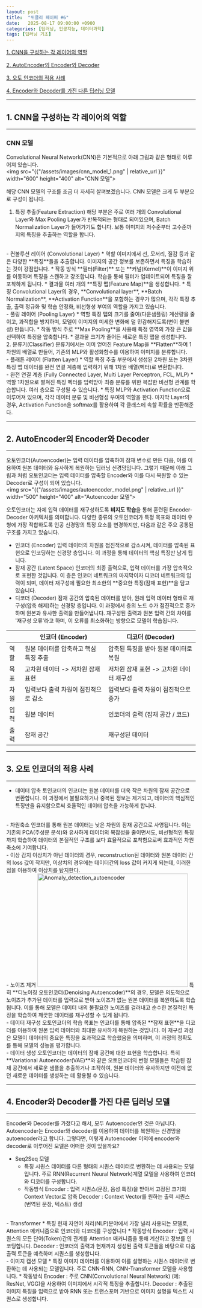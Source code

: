```yaml
---
layout: post
title:  "위클리 페이퍼 #6"
date:   2025-08-17 09:00:00 +0900
categories: [딥러닝, 인공지능, 데이터과학]
tags: [딥러닝 기초]
---
```


[1. CNN을 구성하는 각 레이어의 역할](#1-cnn을-구성하는-각-레이어의-역할)

[2. AutoEncoder의 Encoder와 Decoder](#2-autoencoder의-encoder와-decoder)

[3. 오토 인코더의 적용 사례](#3-오토-인코더의-적용-사례)

[4. Encoder와 Decoder를 가진 다른 딥러닝 모델](#4-encoder와-decoder를-가진-다른-딥러닝-모델)


---
## 1. CNN을 구성하는 각 레이어의 역할
---

### CNN 모델
Convolutional Neural Network(CNN)은 기본적으로 아래 그림과 같은 형태로 이루어져 있습니다.
<br>
<img src="{{"/assets/images/cnn_model_1.png" | relative_url }}" width="600" height="400" alt="CNN 모델">

해당 CNN 모델의 구조를 조금 더 자세히 살펴보겠습니다. CNN 모델은 크게 두 부분으로 구성이 됩니다.
1. 특징 추출(Feature Extraction)
해당 부분은 주로 여러 개의 Convolutional Layer와 Max Pooling Layer가 반복적되는 형태로 되어있으며, Batch Normalization Layer가 들어가기도 합니다.
보통 이미지의 저수준부터 고수준까지의 특징을 추출하는 역할을 합니다.
<br>
- 컨볼루션 레이어 (Convolutional Layer)
  * 역할 
  이미지에서 선, 모서리, 질감 등과 같은 다양한 **특징**들을 추출합니다. 이미지의 공간 정보를 보존하면서 특징을 학습하는 것이 강점입니다.
  * 작동 방식
  **필터(Filter)** 또는 **커널(Kernel)**이 이미지 위를 이동하며 특징을 스캔하고 강조합니다. 학습을 통해 필터가 업데이트되어 특징을 잘 포착하게 됩니다.
  * 결과물
  여러 개의 **특징 맵(Feature Map)**을 생성합니다.
  * 특징
  Convolutional Layer의 경우, **Convolutional layer**, **Batch Normalization**, **Activation Function**을 포함하는 경우가 많으며, 각각 특징 추출, 출력 정규화 및 학습 안정화, 비선형성 부여의 역할을 가지고 있습니다.
<br>
- 풀링 레이어 (Pooling Layer)
  * 역할
  특징 맵의 크기를 줄여(다운샘플링) 계산량을 줄이고, 과적합을 방지하며, 모델이 이미지의 미세한 변화에 덜 민감해지도록(변이 불변성) 만듭니다.
  * 작동 방식 
  주로 **Max Pooling**을 사용해 특정 영역의 가장 큰 값을 선택하여 특징을 압축합니다.
  * 결과물
  크기가 줄어든 새로운 특징 맵을 생성합니다.
  <br>
2. 분류기(Classifier)
분류기에서는 이미 얻어진 Feature Map을 **Flatten**하여 1차원의 배열로 만들어, 기존의 MLP와 활성화함수를 이용하여 이미지를 분류합니다.
<br>
- 플래튼 레이어 (Flatten Layer)
  * 역할
  특징 추출 부분에서 생성된 2차원 또는 3차원 특징 맵 데이터를 완전 연결 계층에 입력하기 위해 1차원 배열(벡터)로 변환합니다.
<br>
- 완전 연결 계층 (Fully Connected Layer, Multi Layer Perceptron, FCL, MLP)
  * 역할
   1차원으로 펼쳐진 특징 벡터를 입력받아 최종 분류를 위한 복잡한 비선형 관계를 학습합니다. 여러 층으로 구성될 수 있습니다.
  * 특징
  MLP와 Activation Function으로 이루어져 있으며, 각각 데이터 분류 및 비선형성 부여의 역할을 한다. 마지막 Layer의 경우, Activation Function을 softmax를 활용하여 각 클래스에 속할 확률을 반환해준다. 
    


---
## 2. AutoEncoder의 Encoder와 Decoder
---
오토인코더(Autoencoder)는 입력 데이터를 압축하여 잠재 변수로 만든 다음, 이를 이용하여 원본 데이터와 유사하게 복원하는 딥러닝 신경망입니다.
그렇기 때문에 아래 그림과 처럼 오토인코더는 입력 데이터를 압축할 Encoder와 이를 다시 복원할 수 있는 Decoder로 구성이 되어 있습니다.
<br>
<img src="{{"/assets/images/autoencoder_model.png" | relative_url }}" width="500" height="400" alt="Autoencoder 모델">

오토인코더는 자체 입력 데이터를 재구성하도록 **비지도 학습**을 통해 훈련된 Encoder-Decoder 아키텍처를 의미합니다. 다양한 종류의 오토인코더가 특정 목표와 데이터 유형에 가장 적합하도록 인공 신경망의 특정 요소를 변경하지만, 다음과 같은 주요 공통된 구조를 가지고 있습니다.

- 인코더 (Encoder)
입력 데이터의 차원을 점진적으로 감소시켜, 데이터를 압축된 표현으로 인코딩하는 신경망 층입니다. 이 과정을 통해 데이터의 핵심 특징만 남게 됩니다.
- 잠재 공간 (Latent Space)
인코더의 최종 출력으로, 입력 데이터를 가장 압축적으로 표현한 것입니다. 이 층은 인코더 네트워크의 마지막이자 디코더 네트워크의 입력이 되며, 데이터 재구성에 필요한 최소한의 **중요한 특징(잠재 표현)**을 담고 있습니다.
- 디코더 (Decoder)
잠재 공간의 압축된 데이터를 받아, 원래 입력 데이터 형태로 재구성(압축 해제)하는 신경망 층입니다. 이 과정에서 층의 노드 수가 점진적으로 증가하며 원본과 유사한 출력을 만들어냅니다. 재구성된 출력과 원본 입력 간의 차이를 '재구성 오류'라고 하며, 이 오류를 최소화하는 방향으로 모델이 학습됩니다.

|  | 	인코더 (Encoder)         | 	디코더 (Decoder)            |
|--|------------------------|---------------------------|
| 역할 | 	원본 데이터를 압축하고 핵심 특징 추출 | 	압축된 특징을 받아 원본 데이터로 복원    |
| 목표 | 	고차원 데이터 -> 저차원 잠재 표현  | 	저차원 잠재 표현 -> 고차원 데이터 재구성 |
| 차원 | 	입력보다 출력 차원이 점진적으로 감소  | 	입력보다 출력 차원이 점진적으로 증가     |
| 입력 | 	원본 데이터                | 인코더의 출력 (잠재 공간 / 코드)      |
| 출력 | 	잠재 공간                 | 	재구성된 데이터                 |

---
## 3. 오토 인코더의 적용 사례
---
- 데이터 압축
토인코더의 인코더는 원본 데이터를 더욱 작은 차원의 잠재 공간으로 변환합니다. 이 과정에서 불필요하거나 중복된 정보는 제거되고, 데이터의 핵심적인 특징만을 유지함으로써 효율적인 데이터 압축을 가능하게 합니다.
<br>
- 차원축소
인코더를 통해 원본 데이터는 낮은 차원의 잠재 공간으로 사영됩니다. 이는 기존의 PCA(주성분 분석)와 유사하게 데이터의 복잡성을 줄이면서도, 비선형적인 특징까지 학습하여 데이터의 본질적인 구조를 보다 효율적으로 포착함으로써 효과적인 차원 축소에 기여합니다.
<br>
- 이상 감지
이상치가 아닌 데이터의 경우, reconstruction된 데이터와 원본 데이터 간의 loss 값이 작지만, 이상치의 경우에는 데이터간의 loss 값이 커지게 되는데, 이러한 점을 이용하여 이상치를 탐지한다.
<br>
- 노이즈 제거
<img src="{{"/assets/images/autoencoder.png" | relative_url }}" width="400" height="300" alt="Anomaly_detection_autoencoder">
특히 **디노이징 오토인코더(Denoising Autoencoder)**의 경우, 모델은 의도적으로 노이즈가 추가된 데이터를 입력으로 받아 노이즈가 없는 원본 데이터를 복원하도록 학습됩니다. 이를 통해 모델은 데이터 내의 불필요한 노이즈를 걸러내고 순수한 본질적인 특징을 학습하여 깨끗한 데이터를 재구성할 수 있게 됩니다.
<br>
- 데이터 재구성
오토인코더의 학습 목표는 인코더를 통해 압축된 **잠재 표현**을 디코더를 이용하여 원본 입력 데이터와 최대한 유사하게 복원하는 것입니다. 이 재구성 과정은 모델이 데이터의 중요한 특징을 효과적으로 학습했음을 의미하며, 이 과정의 정확도를 통해 모델의 성능을 평가합니다.
<br>
- 데이터 생성
오토인코더는 데이터의 잠재 공간에 대한 표현을 학습합니다. 특히 **Variational Autoencoder(VAE)**와 같은 오토인코더의 변형 모델들은 학습된 잠재 공간에서 새로운 샘플을 추출하거나 조작하여, 원본 데이터와 유사하지만 이전에 없던 새로운 데이터를 생성하는 데 활용될 수 있습니다.

---
## 4. Encoder와 Decoder를 가진 다른 딥러닝 모델
---
Encoder와 Decoder를 가졌다고 해서, 모두 Autoencoder인 것은 아닙니다. Autoencoder는 Encoder와 decoder를 이용하여 데이터를 복원하는 신경망을 autoencoder라고 합니다. 그렇다면, 이렇게 Autoencoder 이외에 encoder와 decoder로 이루어진 모델은 어떠한 것이 있을까요?
<br>
- Seq2Seq 모델
  * 특징
  시퀀스 데이터를 다른 형태의 시퀀스 데이터로 변환하는 데 사용되는 모델 입니다. 주로 RNN(Recurrent Neural Network)계열 모델을 사용하여 인코더와 디코더를 구성합니다.
  * 작동방식
  Encoder : 입력 시퀀스(문장, 음성 특징)을 받아서 고정된 크기의 Context Vector로 압축
  Decoder : Context Vector를 원하는 출력 시퀀스(번역된 문장, 텍스트) 생성
<br>
- Transformer
  * 특징
  현재 자연어 처리(NLP)분야에서 가장 널리 사용되는 모델로, Attention 메커니즘으로 인코더와 디코더를 구성합니다
  * 작동방식
  Encoder : 입력 시퀀스의 모든 단어(Token)간의 관계를 Attention 매커니즘을 통해 계산하고 정보를 인코딩합니다.
  Decoder : 인코더의 출력과 현재까지 생성된 출력 토큰들을 바탕으로 다음 출력 토큰을 예측하며 시퀀스를 생성합니다.
<br>
- 이미지 캡션 모델
  * 특징
  이미지 데이터를 이용하여 이를 설명하는 시퀀스 데이터로 변환하는 데 사용되는 모델입니다. 주로 CNN-RNN, CNN-Transformer 모델을 사용합니다.
  * 작동방식
  Encoder : 주로 CNN(Convolutional Neural Network) (예: ResNet, VGG)을 사용하여 이미지에서 시각적 특징을 추출합니다.
  Decoder : 추출된 이미지 특징을 입력으로 받아 RNN 또는 트랜스포머 기반으로 이미지 설명을 텍스트 시퀀스로 생성합니다.